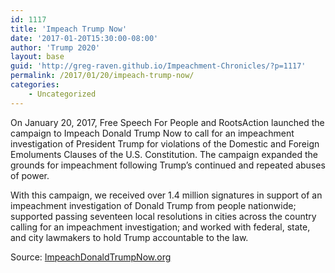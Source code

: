 ```yaml
---
id: 1117
title: 'Impeach Trump Now'
date: '2017-01-20T15:30:00-08:00'
author: 'Trump 2020'
layout: base
guid: 'http://greg-raven.github.io/Impeachment-Chronicles/?p=1117'
permalink: /2017/01/20/impeach-trump-now/
categories:
    - Uncategorized
---
```


On January 20, 2017, Free Speech For People and RootsAction launched the campaign to Impeach Donald Trump Now to call for an impeachment investigation of President Trump for violations of the Domestic and Foreign Emoluments Clauses of the U.S. Constitution. The campaign expanded the grounds for impeachment following Trump’s continued and repeated abuses of power.

With this campaign, we received over 1.4 million signatures in support of an impeachment investigation of Donald Trump from people nationwide; supported passing seventeen local resolutions in cities across the country calling for an impeachment investigation; and worked with federal, state, and city lawmakers to hold Trump accountable to the law.

Source: [ImpeachDonaldTrumpNow.org](https://impeachdonaldtrumpnow.org)